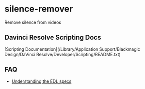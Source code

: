 # silence-remover

Remove silence from videos

## Davinci Resolve Scripting Docs

[Scripting Documentation](/Library/Application Support/Blackmagic Design/DaVinci Resolve/Developer/Scripting/README.txt)

## FAQ

* [Understanding the EDL specs](https://github.com/pietrop/edl-composer/blob/HEAD/docs/guides/understanding-edl-specs.md)
